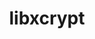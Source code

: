 ---
title: "libxcrypt"
layout: cache
categories: [package, develop-2025-04-13]
meta: {"compilers": ["apple-clang@16.0.0", "gcc@10.5.0", "gcc@11.1.0", "gcc@11.4.0", "gcc@12.3.0", "gcc@12.4.0", "gcc@13.2.0", "gcc@13.3.0", "gcc@7.3.1", "gcc@7.5.0", "intel-oneapi-compilers@2024.1.0", "intel-oneapi-compilers@2025.1.0"], "num_specs": 22, "num_specs_by_stack": {"aws-pcluster-neoverse_v1": 1, "aws-pcluster-x86_64_v4": 3, "bootstrap-aarch64-darwin": 1, "bootstrap-x86_64-linux-gnu": 1, "data-vis-sdk": 1, "developer-tools-aarch64-linux-gnu": 1, "developer-tools-darwin": 1, "developer-tools-x86_64_v3-linux-gnu": 1, "e4s": 2, "e4s-neoverse-v2": 1, "e4s-oneapi": 1, "e4s-rocm-external": 1, "hep": 2, "ml-darwin-aarch64-mps": 1, "ml-linux-aarch64-cpu": 1, "ml-linux-aarch64-cuda": 1, "ml-linux-x86_64-cpu": 1, "ml-linux-x86_64-cuda": 1, "ml-linux-x86_64-rocm": 1, "radiuss": 1, "radiuss-aws": 2, "radiuss-aws-aarch64": 3, "root": 22, "tutorial": 2}, "oss": ["amzn2", "centos7", "rhel8", "sequoia", "ubuntu18.04", "ubuntu20.04", "ubuntu22.04", "ubuntu24.04"], "platforms": ["darwin", "linux"], "stacks": ["aws-pcluster-neoverse_v1", "aws-pcluster-x86_64_v4", "bootstrap-aarch64-darwin", "bootstrap-x86_64-linux-gnu", "data-vis-sdk", "developer-tools-aarch64-linux-gnu", "developer-tools-darwin", "developer-tools-x86_64_v3-linux-gnu", "e4s", "e4s-neoverse-v2", "e4s-oneapi", "e4s-rocm-external", "hep", "ml-darwin-aarch64-mps", "ml-linux-aarch64-cpu", "ml-linux-aarch64-cuda", "ml-linux-x86_64-cpu", "ml-linux-x86_64-cuda", "ml-linux-x86_64-rocm", "radiuss", "radiuss-aws", "radiuss-aws-aarch64", "root", "tutorial"], "targets": ["aarch64", "neoverse_v1", "neoverse_v2", "x86_64_v3", "x86_64_v4"], "versions": ["4.4.38"]}
spec_details: [{"compiler": "intel-oneapi-compilers@2024.1.0", "hash": "2lw5ykneqoa2pe6dkbbmmzqxmcubeg3g", "os": "amzn2", "platform": "linux", "size": "-", "stacks": ["aws-pcluster-x86_64_v4", "root"], "target": "x86_64_v4", "variants": ["build_system=autotools", "~obsolete_api"], "versions": ["4.4.38"]}, {"compiler": "gcc@11.4.0", "hash": "3vx2hhyvyl5s2ejioka4zimvxfa37aes", "os": "ubuntu22.04", "platform": "linux", "size": "-", "stacks": ["e4s", "e4s-rocm-external", "hep", "root", "tutorial"], "target": "x86_64_v3", "variants": ["build_system=autotools", "~obsolete_api"], "versions": ["4.4.38"]}, {"compiler": "gcc@12.3.0", "hash": "6eguk3uedly27jyy3tkjgh5iembcljcb", "os": "ubuntu22.04", "platform": "linux", "size": "-", "stacks": ["root", "tutorial"], "target": "x86_64_v3", "variants": ["build_system=autotools", "~obsolete_api"], "versions": ["4.4.38"]}, {"compiler": "gcc@11.4.0", "hash": "6gilkqzmhysdo2dcpu6jatpe2w7gq4za", "os": "ubuntu22.04", "platform": "linux", "size": "-", "stacks": ["e4s-neoverse-v2", "root"], "target": "neoverse_v2", "variants": ["build_system=autotools", "~obsolete_api"], "versions": ["4.4.38"]}, {"compiler": "gcc@7.3.1", "hash": "6ozcu74ql4rmxrhmhkoz4dp3azgqbwvz", "os": "amzn2", "platform": "linux", "size": "-", "stacks": ["radiuss-aws-aarch64", "root"], "target": "aarch64", "variants": ["build_system=autotools", "~obsolete_api"], "versions": ["4.4.38"]}, {"compiler": "intel-oneapi-compilers@2024.1.0", "hash": "a4jhebuftph3ju4hjr3uu6fsh54how5a", "os": "amzn2", "platform": "linux", "size": "-", "stacks": ["aws-pcluster-x86_64_v4", "root"], "target": "x86_64_v3", "variants": ["build_system=autotools", "~obsolete_api"], "versions": ["4.4.38"]}, {"compiler": "gcc@13.2.0", "hash": "aotmpqu7wkoaepsfvjxvsxrcdhxnx4cu", "os": "ubuntu24.04", "platform": "linux", "size": "-", "stacks": ["bootstrap-x86_64-linux-gnu", "ml-linux-x86_64-cpu", "ml-linux-x86_64-cuda", "ml-linux-x86_64-rocm", "root"], "target": "x86_64_v3", "variants": ["build_system=autotools", "~obsolete_api"], "versions": ["4.4.38"]}, {"compiler": "gcc@7.3.1", "hash": "bbxhqtp23t3nsltwdkyf6as7pi6ay5sj", "os": "amzn2", "platform": "linux", "size": "-", "stacks": ["radiuss-aws", "root"], "target": "x86_64_v3", "variants": ["build_system=autotools", "~obsolete_api"], "versions": ["4.4.38"]}, {"compiler": "gcc@13.2.0", "hash": "bxjosq5xc2zjht6hqhzlwlb7dwebt3gb", "os": "ubuntu24.04", "platform": "linux", "size": "-", "stacks": ["ml-linux-aarch64-cpu", "ml-linux-aarch64-cuda", "root"], "target": "aarch64", "variants": ["build_system=autotools", "~obsolete_api"], "versions": ["4.4.38"]}, {"compiler": "gcc@11.4.0", "hash": "dm6knb4pydxjhuaqiz375cvxw4pbzbid", "os": "ubuntu22.04", "platform": "linux", "size": "-", "stacks": ["hep", "root"], "target": "x86_64_v3", "variants": ["build_system=autotools", "~obsolete_api"], "versions": ["4.4.38"]}, {"compiler": "intel-oneapi-compilers@2025.1.0", "hash": "icrl442s4aqjtbyetb75imqvamjyqfnr", "os": "ubuntu22.04", "platform": "linux", "size": "-", "stacks": ["e4s-oneapi", "root"], "target": "x86_64_v3", "variants": ["build_system=autotools", "~obsolete_api"], "versions": ["4.4.38"]}, {"compiler": "gcc@12.4.0", "hash": "jc4n3xjwbwlluoh5txirpopbskgv5qn4", "os": "amzn2", "platform": "linux", "size": "-", "stacks": ["aws-pcluster-neoverse_v1", "root"], "target": "neoverse_v1", "variants": ["build_system=autotools", "~obsolete_api"], "versions": ["4.4.38"]}, {"compiler": "gcc@11.4.0", "hash": "k5tf4taqaqmihe6nbc7txb7labyik3og", "os": "ubuntu22.04", "platform": "linux", "size": "-", "stacks": ["e4s", "root"], "target": "x86_64_v3", "variants": ["build_system=autotools", "~obsolete_api"], "versions": ["4.4.38"]}, {"compiler": "gcc@13.3.0", "hash": "l3oyihrwhm5dgicutz73zkismjqyfjbw", "os": "rhel8", "platform": "linux", "size": "-", "stacks": ["developer-tools-aarch64-linux-gnu", "root"], "target": "aarch64", "variants": ["build_system=autotools", "~obsolete_api"], "versions": ["4.4.38"]}, {"compiler": "apple-clang@16.0.0", "hash": "lzwfohd4cz2y6odlxdjjzmhnlog564uz", "os": "sequoia", "platform": "darwin", "size": "-", "stacks": ["bootstrap-aarch64-darwin", "developer-tools-darwin", "ml-darwin-aarch64-mps", "root"], "target": "aarch64", "variants": ["build_system=autotools", "~obsolete_api"], "versions": ["4.4.38"]}, {"compiler": "gcc@7.3.1", "hash": "meky3ue5liaenvxkbshukwpt22nucmws", "os": "amzn2", "platform": "linux", "size": "-", "stacks": ["radiuss-aws-aarch64", "root"], "target": "aarch64", "variants": ["build_system=autotools", "~obsolete_api"], "versions": ["4.4.38"]}, {"compiler": "gcc@11.1.0", "hash": "mhtx232rrgb6ytqsc25uodpvjuqid6xj", "os": "ubuntu20.04", "platform": "linux", "size": "-", "stacks": ["data-vis-sdk", "root"], "target": "x86_64_v3", "variants": ["build_system=autotools", "~obsolete_api"], "versions": ["4.4.38"]}, {"compiler": "gcc@7.3.1", "hash": "rdihnqd2al7dgq5aqwfdmh6s5ke6d2lk", "os": "amzn2", "platform": "linux", "size": "-", "stacks": ["radiuss-aws", "root"], "target": "x86_64_v3", "variants": ["build_system=autotools", "~obsolete_api"], "versions": ["4.4.38"]}, {"compiler": "intel-oneapi-compilers@2024.1.0", "hash": "rki2az2jpfmukgthcgzpdei5x5t2nxsk", "os": "amzn2", "platform": "linux", "size": "-", "stacks": ["aws-pcluster-x86_64_v4", "root"], "target": "x86_64_v3", "variants": ["build_system=autotools", "~obsolete_api"], "versions": ["4.4.38"]}, {"compiler": "gcc@10.5.0", "hash": "tcj65l2waj7u3qsgs6j54sffgn7ol5lh", "os": "centos7", "platform": "linux", "size": "-", "stacks": ["developer-tools-x86_64_v3-linux-gnu", "root"], "target": "x86_64_v3", "variants": ["build_system=autotools", "~obsolete_api"], "versions": ["4.4.38"]}, {"compiler": "gcc@7.3.1", "hash": "tgqhzpm5pe34tgts6rb25gl4h6fhbfvq", "os": "amzn2", "platform": "linux", "size": "-", "stacks": ["radiuss-aws-aarch64", "root"], "target": "aarch64", "variants": ["build_system=autotools", "~obsolete_api"], "versions": ["4.4.38"]}, {"compiler": "gcc@7.5.0", "hash": "w6otasse4yydq4ihzdlq3nho4crnj7ai", "os": "ubuntu18.04", "platform": "linux", "size": "-", "stacks": ["radiuss", "root"], "target": "x86_64_v3", "variants": ["build_system=autotools", "~obsolete_api"], "versions": ["4.4.38"]}]
---